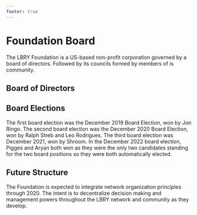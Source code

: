```yaml
---
footer: true
---
```


# Foundation Board
The LBRY Foundation is a US-based non-profit corporation governed by a board of directors. Followed by its councils formed by members of is community.
<!-- TODO probably add more about the governance here -->

## Board of Directors
<!-- TODO update images with real people -->
<Person
  avatar="/logo.png"
  imageClass="rounded"
  name="Vlad Nikolaev"
  subtitle="Second community elected board member of LBRY Foundation, Inc."/>
<Person
  avatar="/logo.png"
  imageClass="rounded"
  name="Ralph Streb"
  subtitle="Second community elected board member of LBRY Foundation, Inc."/> <!-- TODO typo? -->
<Person
  avatar="/logo.png"
  imageClass="rounded"
  name="Shroom"
  subtitle="Third community elected board member of LBRY Foundation, Inc."/>
<Person
  avatar="/logo.png"
  imageClass="rounded"
  name="Pigges"
  subtitle="Fourth community elected board member of LBRY Foundation, Inc."/>
<Person
  avatar="/logo.png"
  imageClass="rounded"
  name="Aryan"
  subtitle="Fourth community elected board member of LBRY Foundation, Inc."/>
## Board Elections
The first board election was the December 2019 Board Election, won by Jon Ringo.
The second board election was the December 2020 Board Election, won by Ralph Streb and Leo Rodrigues.
The third board election was December 2021, won by Shroom.
In the December 2022 board election, Pigges and Aryan both won as they were the only two candidates standing for the two board positions so they were both automatically elected.
<!-- TODO more info? -->

## Future Structure
The Foundation is expected to integrate network organization principles through 2020.
The intent is to decentralize decision making and management powers throughout the LBRY network and community as they develop.
<!-- TODO more info? -->
